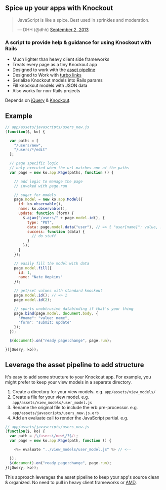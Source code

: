 ## Spice up your apps with Knockout

<blockquote class="twitter-tweet"><p>JavaScript is like a spice. Best used in sprinkles and moderation.</p>&mdash; DHH (@dhh) <a href="https://twitter.com/dhh/statuses/374656854825005056">September 2, 2013</a></blockquote>
<script async src="//platform.twitter.com/widgets.js" charset="utf-8"></script>

### A script to provide help & guidance for using Knockout with Rails

* Much lighter than heavy client side frameworks
* Treats every page as a tiny Knockout app
* Designed to work with the [asset pipeline](http://guides.rubyonrails.org/asset_pipeline.html)
* Designed to Work with [turbo links](https://github.com/rails/turbolinks/)
* Serialize Knockout models into Rails params
* Fill knockout models with JSON data
* Also works for non-Rails projects

Depends on [jQuery](http://jquery.com/) & [Knockout](http://knockoutjs.com/).

## Example

```javascript
// app/assets/javascripts/users_new.js
(function($, ko) {

  var paths = [
    "/users/new",
    "/users/*/edit"
  ];

  // page specific logic
  // only executed when the url matches one of the paths
  var page = new ko.app.Page(paths, function () {

    // add logic to manage the page
    // invoked with page.run

    // sugar for models
    page.model = new ko.app.Model({
      id: ko.observable(),
      name: ko.observable(),
      update: function (form) {
        $.ajax("/users/" + page.model.id(), {
          type: "PUT",
          data: page.model.data("user"), // => { "user[name]": value, ... }
          success: function (data) {
            // do stuff
          }
        });
      }
    });

    // easily fill the model with data
    page.model.fill({
      id: 1,
      name: "Nate Hopkins"
    });

    // get/set values with standard knockout
    page.model.id(); // => 1
    page.model.id(2);

    // sports unobtrusive databinding if that's your thing
    page.bind(page.model, document.body, {
      "#name": "value: name",
      "form": "submit: update"
    });
  });

  $(document).on("ready page:change", page.run);

}(jQuery, ko));
```

## Leverage the asset pipeline to add structure

It's easy to add some structure to your Knockout app.
For example, you might prefer to keep your view models in a separate directory.

1. Create a directory for your view models. e.g. `app/assets/view_models/`
1. Create a file for your view model. e.g. `app/assets/view_models/user_model.js`
1. Rename the original file to include the erb pre-processor. e.g. `app/assets/javascripts/users_new.js.erb`
1. Add an evaluate call to render the JavaScript partial. e.g.

```javascript
// app/assets/javascripts/users_new.js
(function($, ko) {
  var path = /\/users\/new\/?$/i;
  var page = new ko.app.Page(path, function () {

    <%= evaluate "../view_models/user_model.js" %> // <--

  });
  $(document).on("ready page:change", page.run);
}(jQuery, ko));
```

This approach leverages the asset pipeline to keep your app's source clean & organized.
No need to pull in heavy client frameworks or [AMD](http://en.wikipedia.org/wiki/Asynchronous_module_definition).



